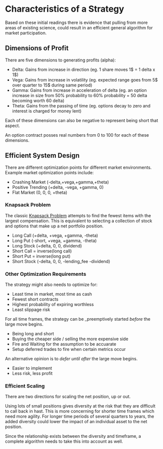 # Characteristics of a Strategy

Based on these initial readings there is evidence that pulling from more areas of existing science, could result in an efficient general algorithm for market participation.

## Dimensions of Profit

There are five dimensions to generating profits (alpha):

- Delta: Gains from increase in direction (eg. 1 share moves 1$ = 1 delta x 1$)
- Vega: Gains from increase in volatility (eg. expected range goes from 5$ over quarter to 15$ during same period)
- Gamma: Gains from increase in acceleration of delta (eg. an option increase in size from 50% probability to 60% probability = 50 delta becoming worth 60 delta)
- Theta: Gains from the passing of time (eg. options decay to zero and interest is charged for money lent)

Each of these dimensions can also be negative to represent being short that aspect.

An option contract posses real numbers from 0 to 100 for each of these dimensions.

## Efficient System Design

There are different optimization points for different market environments. Example market optimization points include:

- Crashing Market   (-delta,+vega,+gamma,+theta)
- Positive Trending (+delta, -vega, +gamma, 0)
- Flat Market       (0, 0, 0, +theta)

### Knapsack Problem

The classic [Knapsack Problem](https://en.wikipedia.org/wiki/Knapsack_problem) attempts to find the fewest items with the largest compensation. This is equivalent to selecting a collection of stock and options that make up a net portfolio position.

- Long Call    (+delta, +vega, +gamma, -theta)
- Long Put     (-short, +vega, +gamma, -theta)
- Long Stock   (+delta, 0, 0, dividend)
- Short Call = inverse(long call)
- Short Put  = inverse(long put)
- Short Stock  (-delta, 0, 0, -lending_fee -dividend)

### Other Optimization Requirements

The strategy might also needs to optimize for:

- Least time in market, most time as cash
- Fewest short contracts
- Highest probability of expiring worthless
- Least slippage risk

For all time frames, the strategy can be _preemptively started _before_ the large move begins.

- Being long and short
- Buying the cheaper side / selling the more expensive side
- Fire and Waiting for the assumption to be accuarate
- Setup deferred trades to fire when certain metrics occur

An alternative opinion is to _defer until after_ the large move begins.

- Easier to implement
- Less risk, less profit

### Efficient Scaling

There are two directions for scaling the net position, up or out.

Using lots of small positions gives diversity at the risk that they are difficult to call back in hast. This is more concerning for shorter time frames which need more agility. For longer time periods of several quarters to years, the added diversity could lower the impact of an individual asset to the net position.

Since the relationship exists between the diversity and timeframe, a complete algorithm needs to take this into account as well.
